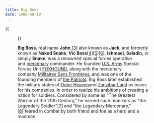 ```yaml
---
title: Big Boss
date: 1986-08-10
---
```


{{<figure src="/img/TPPBigBossPP.png" title="The man himself">}}

**Big Boss**, real name **John**,[[3\]](http://metalgear.wikia.com/wiki/Big_Boss#cite_note-MGS4DB-2) also known as **Jack**, and formerly known as **Naked Snake**, **Vic Boss**[[4\]](http://metalgear.wikia.com/wiki/Big_Boss#cite_note-3)[[5\]](http://metalgear.wikia.com/wiki/Big_Boss#cite_note-4)[[6\]](http://metalgear.wikia.com/wiki/Big_Boss#cite_note-Vic_Boss-5), **Ishmael**, **Saladin,** or simply **Snake**, was a renowned special forces operative and [mercenary](http://metalgear.wikia.com/wiki/Mercenary) commander. He founded [U.S. Army](http://metalgear.wikia.com/wiki/United_States_Army) Special Forces Unit [FOXHOUND](http://metalgear.wikia.com/wiki/FOXHOUND), along with the mercenary company [Militaires Sans Frontières](http://metalgear.wikia.com/wiki/Militaires_Sans_Fronti%C3%A8res), and was one of the founding members of [the Patriots](http://metalgear.wikia.com/wiki/The_Patriots). Big Boss later established the military states of [Outer Heaven](http://metalgear.wikia.com/wiki/Outer_Heaven)and [Zanzibar Land](http://metalgear.wikia.com/wiki/Zanzibar_Land) as bases for his companies, in order to realize his ambitions of creating a nation for soldiers. Considered by some as "The Greatest Warrior of the 20th Century," he earned such monikers as "the Legendary Soldier"[[7\]](http://metalgear.wikia.com/wiki/Big_Boss#cite_note-6) and "the Legendary Mercenary,"[[8\]](http://metalgear.wikia.com/wiki/Big_Boss#cite_note-7) feared in combat by both friend and foe as a hero and a madman. 
